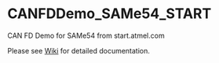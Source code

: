 # CANFDDemo_SAMe54_START
CAN FD Demo for SAMe54 from start.atmel.com

Please see [Wiki](https://github.com/gneidermeier/CANFDDemo_SAMe54_START/wiki) for detailed documentation.
